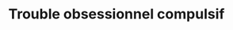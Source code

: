 ---
title: "Trouble obsessionnel compulsif"
description: "desc"
titre: "Trouble obsessionnel compulsif"
image:
i18nlanguage: fr
identifiant: trouble-obsessionnel-compulsif
slug: trouble-obsessionnel-compulsif
draft: false
type: mieuxcomprendre
---